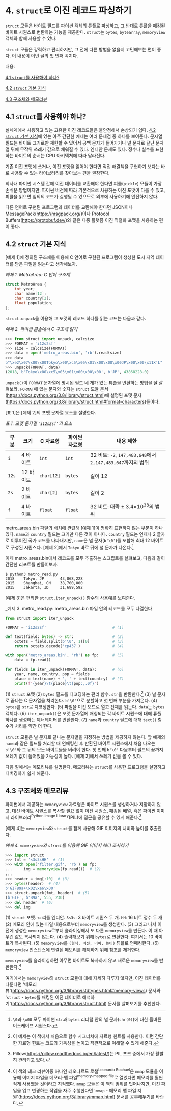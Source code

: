 # 4. `struct`로 이진 레코드 파싱하기

`struct` 모듈은 바이트 필드를 파이썬 객체의 튜플로 파싱하고, 그 반대로 튜플을 패킹된 바이트 시퀀스로 변환하는 기능을 제공한다. `struct`는 `bytes`, `bytearray`, `memoryview` 객체와 함께 사용할 수 있다.

`struct` 모듈은 강력하고 편리하지만, 그 전에 다른 방법을 없을지 고민해보는 편이 좋다. 이 내용이 이번 글의 첫 번째 꼭지다.

내용:

[4.1 `struct`를 사용해야 하나?](article4.md#41-struct를-사용해야-하나)

[4.2 `struct` 기본 지식](article4.md#42-struct-기본-지식)

[4.3 구조체와 메모리뷰](article4.md#43-구조체와-메모리뷰)

## 4.1 `struct`를 사용해야 하나?

실세계에서 사용하고 있는 고유한 이진 레코드들은 불안정해서 손상되기 쉽다. [4.2 `struct` 기본 지식](article4.md#42-struct-기본-지식)에 있는 아주 간단한 예제는 여러 문제점 중 하나를 보여준다. 문자열 필드는 바이트 크기로만 제한할 수 있어서 공백 문자가 들어가거나 널 문자로 끝난 문자열 뒤에 무작위 쓰레기 값으로 채워질 수 있다. 엔디안 문제도 있다. 정수나 실수를 표현하는 바이트의 순서는 CPU 아키텍처에 따라 달라진다.

기존 이진 포맷에 쓰거나, 이진 포맷을 읽어야 한다면 직접 해결책을 구현하기 보다는 바로 사용할 수 있는 라이브러리를 찾아보는 편을 권장한다.

회사내 파이썬 시스템 간에 이진 데이터를 교환해야 한다면 피클(`pickle`) 모듈이 가장 손쉬운 방법이지만, 파이썬 버전에 따라 기본적으로 사용하는 이진 포맷이 다를 수 있고, 피클을 읽으면 임의의 코드가 실행될 수 있으므로 외부에 사용하기에 안전하지 않다.

다른 언어로 구현된 프로그램과 데이터를 교환해야 한다면 JSON이나 MessagePack(https://msgpack.org/)이나 Protocol Buffers(https://protobuf.dev/)와 같은 다중 플랫폼 이진 직렬화 포맷을 사용하는 편이 좋다.

## 4.2 `struct` 기본 지식

[예제 1]에 정의된 구조체를 이용해 C 언어로 구현된 프로그램이 생성한 도시 지역 데이터를 담은 파일을 읽는다고 생각해보자.

_예제 1. MetroArea: C 언어 구조체_

```c
struct MetroArea {
    int year;
    char name[12];
    char country[2];
    float population;
};
```

`struct.unpack`을 이용해 그 포맷의 레코드 하나를 읽는 코드는 다음과 같다.

_예제 2. 파이썬 콘솔에서 C 구조체 읽기_

```python
>>> from struct import unpack, calcsize
>>> FORMAT = 'i12s2sf'
>>> size = calcsize(FORMAT)
>>> data = open('metro_areas.bin', 'rb').read(size)
>>> data
b"\xe2\x07\x00\x00Tokyo\x00\xc5\x05\x01\x00\x00\x00JP\x00\x00\x11X'L"
>>> unpack(FORMAT, data)
(2018, b'Tokyo\x00\xc5\x05\x01\x00\x00\x00', b'JP', 43868228.0)
```

`unpack()`이 `FORMAT` 문자열에 명시된 필드 네 개가 있는 튜플을 반환하는 방법을 잘 살펴보라. `FORMAT`에 있는 문자와 숫자는 `struct` 모듈 문서(https://docs.python.org/3.8/library/struct.html)에 설명된 포맷 문자(https://docs.python.org/3.8/library/struct.html#format-characters)들이다.

[표 1]은 [예제 2]의 포맷 문자열 요소를 설명한다.

_표 1. 포맷 문자열 `'i12s2sf'`의 요소_

| **부분** | **크기** |  **C 자료형** | **파이썬 자료형** | **내용 제한** |
|----|----|----|----|----|
| `i` | 4 바이트 | `int` | `int` | 32 비트: `-2,147,483,648`에서 `2,147,483,647`까지의 범위 |
| `12s` | 12 바이트 | `char[12]` | `bytes` | 길이 12 |
| `2s` | 2 바이트 | `char[2]` | `bytes` | 길이 2 |
| `f` | 4 바이트 | `float` | `float` | 32 비트: 대략 ± 3.4×10<sup>38</sup>의 범위 |

metro_areas.bin 파일의 배치에 관련해 [예제 1]이 명확히 표현하지 않는 부분이 하나 있다. `name`과 `country` 필드는 크기만 다른 것이 아니다. `country` 필드는 언제나 2 글자로 이루어진 국가 코드를 나타내지만, `name`은 널 문자(`b'\0'`)를 포함해 최대 12 바이트로 구성된 시퀀스다. [예제 2]에서 `Tokyo` 바로 뒤에 널 문자가 나온다.[^1]

이제 metro_areas.bin에서 레코드를 모두 추출하는 스크립트를 살펴보고, 다음과 같이 간단한 리포트를 만들어보자.

```bsh
$ python3 metro_read.py
2018    Tokyo, JP       43,868,228
2015    Shanghai, CN    38,700,000
2015    Jakarta, ID     31,689,592
```

[예제 3]은 편리한 `struct.iter_unpack()` 함수의 사용예를 보여준다.

_예제 3. metro\_read.py: metro\_areas.bin 파일 안의 레코드를 모두 나열한다

```python
from struct import iter_unpack

FORMAT = 'i12s2sf'                             # (1)

def text(field: bytes) -> str:                 # (2)
    octets = field.split(b'\0', 1)[0]          # (3)
    return octets.decode('cp437')              # (4)

with open('metro_areas.bin', 'rb') as fp:      # (5)
    data = fp.read()

for fields in iter_unpack(FORMAT, data):       # (6)
    year, name, country, pop = fields
    place = text(name) + ', ' + text(country)  # (7)
    print(f'{year}\t{place}\t{pop:,.0f}')
```

(1) `struct` 포맷
(2) `bytes` 필드를 디코딩하는 편리 함수. `str`을 반환한다.[^2]
(3) 널 문자로 끝나는 C 문자열을 처리한다. `b'\0'`으로 분할하고 첫 번째 부분을 가져온다.
(4) `bytes`를 `str`로 디코딩한다.
(5) 파일을 이진 모드로 열고 전체를 읽는다. `data`는 `bytes` 객체다.
(6) `iter_unpack()`은 포맷 문자열에 매칭되는 각 바이트 시퀀스에 대해 튜플 하나를 생성하는 제너레이터를 반환한다.
(7) `name`과 `country` 필드에 대해 `text()` 함수가 처리를 약간 더 한다.

`struct` 모듈은 널 문자로 끝나는 문자열을 지정하는 방법을 제공하지 않는다. 앞 예제의 `name`과 같은 필드를 처리할 때 언패킹한 후 반환된 바이트 시퀀스에서 처음 나오는 `b'\0'`와 그 뒤의 모든 바이트들을 버려야 한다. 첫 번째 `b'\0'` 다음부터 필드의 끝까지 쓰레기 값이 들어있을 가능성이 높다. [예제 2]에서  쓰레기 값을 볼 수 있다.

다음 절에서는 메모리뷰를 설명한다. 메모리뷰는 `struct`를 사용한 프로그램을 실험하고 디버깅하기 쉽게 해준다.

## 4.3 구조체와 메모리뷰

파이썬에서 제공하는 `memoryview` 자료형은 바이트 시퀀스를 생성하거나 저장하지 않고, 대신 바이트 시퀀스를 복사할 필요 없이 이진 시퀀스, 패킹된 배열, 혹은 파이썬 이미지 라이브러리<sup>Python Image Library</sup>(PIL)에 접근을 공유할 수 있게 해준다.[^3]

[예제 4]는 `memoryview`와 `struct`를 함께 사용해 GIF 이미지의 너비와 높이를 추출한다.

_예제 4. `memoryview`와 `struct`를 이용해 GIF 이미지 헤더 조사하기_

```python
>>> import struct
>>> fmt = '<3s3sHH'  # (1)
>>> with open('filter.gif', 'rb') as fp:
...     img = memoryview(fp.read())  # (2)
...
>>> header = img[:10]  # (3)
>>> bytes(header)  # (4)
b'GIF89a+\x02\xe6\x00'
>>> struct.unpack(fmt, header)  # (5)
(b'GIF', b'89a', 555, 230)
>>> del header  # (6)
>>> del img
```

(1) `struct` 포맷. `<`: 리틀 엔디안. `3s3s`: 3 바이트 시퀀스 두 개. `HH`: 16 비트 정수 두 개
(2) 메모리 안에 있는 파일 내용으로부터 `memoryview`를 생성한다.
(3) 그러고 나서 이전에 생성한 `memoryview`로부터 슬라이싱해서 또 다른 `memoryview`를 만든다. 이 때 아무런 값도 복사되지 않는다.
(4) 출력해보기 위해 `bytes`로 변환한다. 여기서는 10 바이트가 복사된다.
(5) `memoryview`를 `(형식, 버전, 너비, 높이)` 튜플로 언패킹한다.
(6) `memoryview` 인스턴스에 연결된 메모리를 해제하기 위해 참조를 제거한다.

`memoryview`를 슬라이싱하면 아무런 바이트도 복사하지 않고 새로운 `memoryview`를 반환한다.[^4]

여기에서는 `memoryview`와 `struct` 모듈에 대해 자세히 다루지 않지만, 이진 데이터를 다룬다면 '메모리 뷰'(https://docs.python.org/3/library/stdtypes.html#memory-views) 문서와 '`struct` - `bytes`를 패킹된 이진 데이터로 해석하기'(https://docs.python.org/3/library/struct.html) 문서를 살펴보기를 추천한다.


[^1]: `\0`과 `\x00` 모두 파이썬 `str`과 `bytes` 리터럴 안의 널 문자(`chr(0)`)에 대한 올바른 이스케이프 시퀀스다.

[^2]: 이 예제는 이 책에서 처음으로 함수 시그너처에 자료형 힌트를 사용한다. 이런 간단한 자료형 힌트는 코드의 가독성을 높이고 직관적으로 이해할 수 있게 해준다.

[^3]: Pillow(https://pillow.readthedocs.io/en/latest/)는 PIL 포크 중에서 가장 활발히 관리되고 있다.

[^4]: 이 책의 테크 리뷰어중 하나인 레오나르도 로챌<sup>Leonardo Rochael</sup>은 `mmap` 모듈을 이용해 이미지 파일을 메모리-맵 파일<sup>memory-mapped file</sup>로 열었다면 메모리를 훨씬 적게 사용했을 것이라고 지적했다. `mmap` 모듈은 이 책의 범위를 벗어나지만, 이진 파일을 읽고 변경하는 작업을 자주 수행한다면 '`mmap` - 메모리 맵 파일 지원'(https://docs.python.org/3/library/mmap.html) 문서를 공부해두기를 바란다.